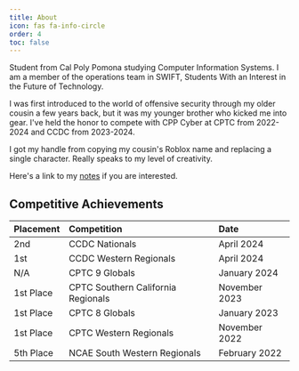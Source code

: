 ```yaml
---
title: About
icon: fas fa-info-circle
order: 4
toc: false
---
```


Student from Cal Poly Pomona studying Computer Information Systems. I am a member of the operations team in SWIFT, Students With an Interest in the Future of Technology.

I was first  introduced to the world of offensive security through my older cousin a few years back, but it was my younger brother who kicked me into gear. I've held the honor to compete with CPP Cyber at CPTC from 2022-2024 and CCDC from 2023-2024.

I got my handle from copying my cousin's Roblox name and replacing a single character. Really speaks to my level of creativity.

Here's a link to my [notes](https://dumosuku.notion.site/Public-Notes-787152d15e9f40b3a83b2989239c82f9) if you are interested.

## Competitive Achievements
<table style="margin-left:auto;margin-right:auto;width:100%">
    <thead>
        <tr style="text-align: left;padding: 0.4rem 1rem">
            <th>Placement</th>
            <th>Competition</th>
            <th>Date</th>
        </tr>
    </thead>
    <tbody style="text-align: left">
        <tr>
            <td>2nd</td>
            <td>CCDC Nationals</td>
            <td>April 2024</td>
        </tr>
        <tr>
            <td>1st</td>
            <td>CCDC Western Regionals</td>
            <td>April 2024</td>
        </tr>
        <tr>
            <td>N/A</td>
            <td>CPTC 9 Globals</td>
            <td>January 2024</td>
        </tr>
        <tr>
            <td>1st Place</td>
            <td>CPTC Southern California Regionals</td>
            <td>November 2023</td>
        </tr>
        <tr>
            <td>1st Place</td>
            <td>CPTC 8 Globals</td>
            <td>January 2023</td>
        </tr>
        <tr>
            <td>1st Place</td>
            <td>CPTC Western Regionals</td>
            <td>November 2022</td>
        </tr>
        <tr>
            <td>5th Place</td>
            <td>NCAE South Western Regionals</td>
            <td>February 2022</td>
        </tr>
    </tbody>
</table>